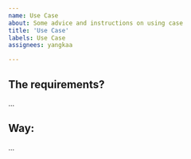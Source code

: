 ```yaml
---
name: Use Case
about: Some advice and instructions on using case
title: 'Use Case'
labels: Use Case
assignees: yangkaa

---
```


## The requirements?
...

## Way:
...
